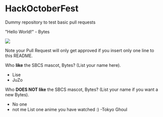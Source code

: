 # HackOctoberFest
Dummy repository to test basic pull requests

"Hello World!" - Bytes

[<img src="http://sbcs.io/images/sbcs_assets/hackbytes.png">](http://sbcs.io)

Note your Pull Request will only get approved if you insert only one line to this README.

Who **like** the SBCS mascot, Bytes? (List your name here).
- Lise
- JuZo

Who **DOES NOT like** the SBCS mascot, Bytes? (List your name if you want a new Bytes).
- No one
- not me
List one anime you have watched :)
-Tokyo Ghoul
